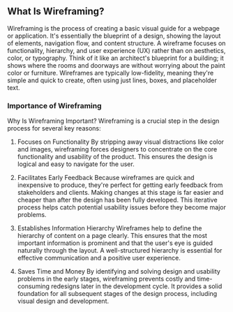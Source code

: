 ## What Is Wireframing?

Wireframing is the process of creating a basic visual guide for a webpage or application. It's essentially the blueprint of a design, showing the layout of elements, navigation flow, and content structure. A wireframe focuses on functionality, hierarchy, and user experience (UX) rather than on aesthetics, color, or typography.
Think of it like an architect's blueprint for a building; it shows where the rooms and doorways are without worrying about the paint color or furniture.  Wireframes are typically low-fidelity, meaning they're simple and quick to create, often using just lines, boxes, and placeholder text.

### Importance of Wireframing
Why Is Wireframing Important?
Wireframing is a crucial step in the design process for several key reasons:

1. Focuses on Functionality
By stripping away visual distractions like color and images, wireframing forces designers to concentrate on the core functionality and usability of the product. This ensures the design is logical and easy to navigate for the user.

2. Facilitates Early Feedback
Because wireframes are quick and inexpensive to produce, they're perfect for getting early feedback from stakeholders and clients. Making changes at this stage is far easier and cheaper than after the design has been fully developed. This iterative process helps catch potential usability issues before they become major problems.

3. Establishes Information Hierarchy
Wireframes help to define the hierarchy of content on a page clearly. This ensures that the most important information is prominent and that the user's eye is guided naturally through the layout. A well-structured hierarchy is essential for effective communication and a positive user experience.

4. Saves Time and Money
By identifying and solving design and usability problems in the early stages, wireframing prevents costly and time-consuming redesigns later in the development cycle. It provides a solid foundation for all subsequent stages of the design process, including visual design and development.
